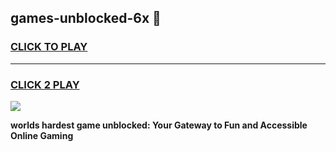 
## games-unblocked-6x 👋
<h3>
<a href="https://premium.freeplayer.one?title=games-unblocked-6x&ref=14F">CLICK TO PLAY</a></h3>
<hr>

<h3>
<a href="https://premium.freeplayer.one?title=games-unblocked-6x&ref=14F">CLICK 2 PLAY</a>
  
</h3>

<a href="https://premium.freeplayer.one?title=games-unblocked-6x&ref=12F/"><img src="https://clearcache.store/games.png"></a>


**worlds hardest game unblocked: Your Gateway to Fun and Accessible Online Gaming**
